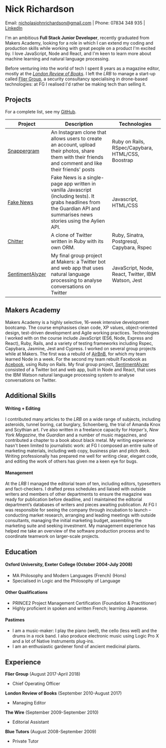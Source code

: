 # Nick Richardson

Email: nicholasjohnrichardson@gmail.com | Phone: 07834 348 935 | [LinkedIn](http://www.linkedin.com/in/nick-richardson-4473b6136/)

I'm an ambitious **Full Stack Junior Developer**, recently graduated from Makers Academy, looking for a role in which I can extend my coding and production skills while working with great people on a product I'm excited by. I love JavaScript, Node and React, and I'm keen to learn more about machine learning and natural language processing.

Before venturing into the world of tech I spent 8 years as a magazine editor, mostly at the [*London Review of Books*](http://www.lrb.co.uk/). I left the *LRB* to manage a start-up called [Flier Group](http://fliergroupsolutions.com/), a security consultancy specialising in drone-based technologies: at FG I realised I'd rather be making tech than selling it.

## Projects

For a complete list, see my [GitHub](https://github.com/n-ckr-ch-rds-n?tab=repositories).

| Project   | Description | Technologies |
|---        |---         |---           |
| [Snappergram](https://github.com/n-ckr-ch-rds-n/instagram-challenge/tree/master/snappergram) | An Instagram clone that allows users to create an account, upload their photos, share them with their friends and comment and like their friends' posts | Ruby on Rails, RSpec/Capybara, HTML/CSS, Boostrap |
|[Fake News](https://github.com/n-ckr-ch-rds-n/news-summary-challenge)| Fake News is a single-page app written in vanilla Javascript (including tests). It grabs headlines from the Guardian API and summarises news stories using the Aylien API. | Javascript, HTML/CSS |
| [Chitter](https://github.com/n-ckr-ch-rds-n/chitter-challenge) | A clone of Twitter written in Ruby with its own ORM. | Ruby, Sinatra, Postgresql, Capybara, Rspec |
| [SentimentAlyzer](https://github.com/joshheath/MA_final_project) | My final group project at Makers: a Twitter bot and web app that uses natural language processing to analyse conversations on Twitter | JavaScript, Node, React, Twitter, IBM Watson, Jest |

## Makers Academy
Makers Academy is a highly selective, 16-week intensive development bootcamp. The course emphasises clean code, XP values, object-oriented design, test-driven development and Agile working practices. Technologies I worked with on the course include JavaScript (ES6, Node, Express and React), Ruby, Rails, and a variety of testing frameworks including Rspec, Capybara, Jasmine, Jest and Cypress. I worked on several group projects while at Makers. The first was a rebuild of [AirBnB](https://github.com/n-ckr-ch-rds-n/stinkbugs-bnb), for which my team learned Node in a week. For the second my team rebuilt Facebook as [Acebook](https://github.com/simone-smith/acebook-off-the-rails), using Ruby on Rails. My final group project, [SentimentAlyzer](https://github.com/joshheath/MA_final_project) consisted of a Twitter bot and web app, built in Node and React, that uses the IBM Watson natural language processing system to analyse conversations on Twitter.

## Additional Skills

#### Writing + Editing
I contributed many articles to the *LRB* on a wide range of subjects, including asteroids, tunnel boring, cat burglary, Schoenberg, the trial of Amanda Knox and Scythian art. I've also written in a freelance capacity for *Harper's*, *New York Magazine*, the *Guardian* and a number of music magazines, and contributed a chapter to a book about black metal. My writing experience hasn't been limited to journalistic work: at FG I composed an entire suite of marketing materials, including web copy, business plan and pitch deck. Writing professionally has prepared me well for writing clear, elegant code, and editing the work of others has given me a keen eye for bugs. 

#### Management
At the *LRB* I managed the editorial team of ten, including editors, typesetters and fact-checkers. I drafted press schedules and liaised with outside writers and members of other departments to ensure the magazine was ready for publication before deadline, and I maintained the editorial department’s databases of writers and pieces awaiting publication. At FG I was responsible for seeing the company through incubation to launch – conducting market research, arranging and leading meetings with outside consultants, managing the initial marketing budget, assembling the marketing suite and seeking investment. My management experience has helped me take an overview of the software production process and to coordinate teamwork on larger-scale projects.

## Education

#### Oxford University, Exeter College (October 2004-July 2008)
- MA Philosophy and Modern Languages (French) (Hons)
- Specialised in Logic and the Philosophy of Language

#### Other Qualifications
- PRINCE2 Project Management Certification (Foundation & Practitioner)
- Highly proficient in spoken and written French; learning Japanese.

#### Pastimes
- I am a music-maker: I play the piano (well), the cello (less well) and the drums in a rock band. I also produce electronic music using Logic Pro X and a lot of Native Instruments plug-ins.
- I am an enthusiastic gardener fond of ancient medicinal plants.

## Experience
**Flier Group** (August 2017-April 2018)
* Chief Operating Officer

**London Review of Books** (September 2010-August 2017)    
* Managing Editor

**The Wire** (September 2009-September 2010)   
* Editorial Assistant 

**Blue Tutors** (August 2008-September 2009)   
* Private Tutor
